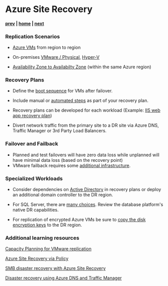 # Azure Site Recovery

#### [prev](./backup.md) | [home](./readme.md)  | [next](./drplanning.md)

### Replication Scenarios

- [Azure VMs](https://docs.microsoft.com/en-us/azure/site-recovery/azure-to-azure-support-matrix) from region to region
- On-premises [VMware / Physical](https://docs.microsoft.com/en-us/azure/site-recovery/vmware-physical-azure-support-matrix), [Hyper-V](https://docs.microsoft.com/en-us/azure/site-recovery/hyper-v-azure-support-matrix)

- [Availability Zone to Availabilty Zone](https://docs.microsoft.com/en-us/azure/site-recovery/azure-to-azure-how-to-enable-zone-to-zone-disaster-recovery) (within the same Azure region)

### Recovery Plans

- Define the [boot sequence](https://docs.microsoft.com/en-us/azure/site-recovery/recovery-plan-overview#model-apps) for VMs after failover.
- Include manual or [automated steps](https://docs.microsoft.com/en-us/azure/site-recovery/recovery-plan-overview#automate-tasks-in-recovery-plans) as part of your recovery plan.

- Recovery plans can be developed for each workload (Example: [IIS web app recovery plan](https://docs.microsoft.com/en-us/azure/site-recovery/site-recovery-iis#create-a-recovery-plan))

- Divert network traffic from the primary site to a DR site via Azure DNS, Traffic Manager or 3rd Party Load Balancers.

### Failover and Failback

- Planned and test failovers will have zero data loss while unplanned will have minimal data loss (based on the recovery point)
- VMware failback requires some [additional infrastructure](https://docs.microsoft.com/en-us/azure/site-recovery/failover-failback-overview#vmwarephysical-reprotectionfailback).

### Specialized Workloads

- Consider dependencies on [Active Directory](https://docs.microsoft.com/en-us/azure/site-recovery/site-recovery-active-directory) in recovery plans or deploy an additional domain controller to the DR region.
- For SQL Server, there are [many choices](https://docs.microsoft.com/en-us/azure/site-recovery/site-recovery-sql).  Review the database platform's native DR capabilities. 

- For replication of encrypted Azure VMs be sure to [copy the disk encryption keys](https://docs.microsoft.com/en-us/azure/site-recovery/azure-to-azure-how-to-enable-replication-ade-vms) to the DR region. 

### Additional learning resources

[Capacity Planning for VMware replication](https://docs.microsoft.com/en-us/azure/site-recovery/site-recovery-plan-capacity-vmware)

[Azure Site Recovery via Policy](https://docs.microsoft.com/en-us/azure/site-recovery/azure-to-azure-how-to-enable-policy)

[SMB disaster recovery with Azure Site Recovery](https://docs.microsoft.com/en-us/azure/architecture/solution-ideas/articles/disaster-recovery-smb-azure-site-recovery)

[Disaster recovery using Azure DNS and Traffic Manager](https://docs.microsoft.com/en-us/azure/networking/disaster-recovery-dns-traffic-manager)